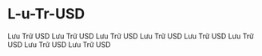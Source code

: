 # L-u-Tr-USD
Lưu Trữ USD Lưu Trữ USD Lưu Trữ USD Lưu Trữ USD Lưu Trữ USD Lưu Trữ USD Lưu Trữ USD Lưu Trữ USD 
